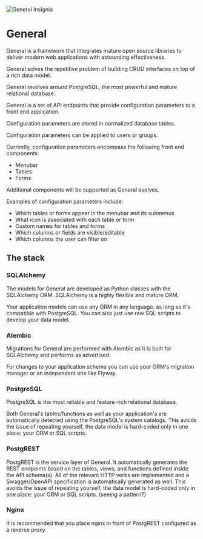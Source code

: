 ![General Insignia][insignia]

[insignia]: https://github.com/PierreRochard/general/blob/master/general_insignia.png "General Insignia"

# General

General is a framework that integrates mature open source libraries to 
deliver modern web applications with astounding effectiveness.

General solves the repetitive problem of building CRUD interfaces
on top of a rich data model. 

General revolves around PostgreSQL, the most powerful and mature relational
database.

General is a set of API endpoints that provide configuration parameters to 
a front end application.

Configuration parameters are stored in normalized database tables.

Configuration parameters can be applied to users or groups.

Currently, configuration parameters encompass the following
front end components:
* Menubar
* Tables
* Forms

Additional components will be supported as General evolves.

Examples of configuration parameters include:
* Which tables or forms appear in the menubar and its submenus
* What icon is associated with each table or form
* Custom names for tables and forms
* Which columns or fields are visible/editable
* Which columns the user can filter on


## The stack

### SQLAlchemy

The models for General are developed as Python classes with the SQLAlchemy ORM.
SQLAlchemy is a highly flexible and mature ORM.

Your application models can use any ORM in any language, 
as long as it's compatible with PostgreSQL. 
You can also just use raw SQL scripts to develop your data model.

### Alembic

Migrations for General are performed with Alembic as it is built for 
SQLAlchemy and performs as advertised.

For changes to your application schema you can use your ORM's migration manager 
or an independent one like Flyway.

### PostgreSQL

PostgreSQL is the most reliable and feature-rich relational database. 

Both General's tables/functions as well as your application's are automatically
detected using the PostgreSQL's system catalogs. This avoids the issue of
repeating yourself, the data model is hard-coded only in one place: your ORM or SQL scripts.

### PostgREST

PostgREST is the service layer of General. It automatically generates
the REST endpoints based on the tables, views, and functions defined inside
the API schema(s). All of the relevant HTTP verbs are implemented and a
Swagger/OpenAPI specification is automatically generated as well.
This avoids the issue of repeating yourself, 
the data model is hard-coded only in one place: 
your ORM or SQL scripts. (seeing a pattern?)

### Nginx

It is recommended that you place nginx in front of PostgREST configured
as a reverse proxy.